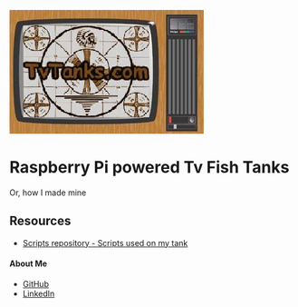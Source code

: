 ![TvTanks logo](/assets/images/tvtanktv.JPG)

# Raspberry Pi powered Tv Fish Tanks
Or, how I made mine 

## Resources 
* [Scripts repository - Scripts used on my tank](https://github.com/martinvicknair/tvtanks.com/tree/main/assets/scripts)


#### About Me
* [GitHub](https://github.com/martinvicknair)
* [LinkedIn](https://linkedin.com/in/martinvicknair)
